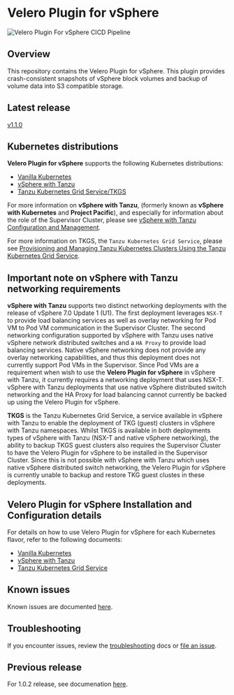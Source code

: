 # Velero Plugin for vSphere

![Velero Plugin For vSphere CICD Pipeline](https://github.com/vmware-tanzu/velero-plugin-for-vsphere/workflows/Velero%20Plugin%20For%20vSphere%20CICD%20Pipeline/badge.svg)

## Overview

This repository contains the Velero Plugin for vSphere.  This plugin provides crash-consistent snapshots of vSphere block volumes and backup of volume data into S3 compatible storage.

## Latest release

[v1.1.0](https://github.com/vmware-tanzu/velero-plugin-for-vsphere/releases/tag/v1.1.0)

## Kubernetes distributions

**Velero Plugin for vSphere** supports the following Kubernetes distributions:

- [Vanilla Kubernetes](https://github.com/kubernetes/kubernetes)
- [vSphere with Tanzu](https://blogs.vmware.com/vsphere/2019/08/introducing-project-pacific.html)
- [Tanzu Kubernetes Grid Service/TKGS](https://blogs.vmware.com/vsphere/2020/03/vsphere-7-tanzu-kubernetes-clusters.html)

For more information on **vSphere with Tanzu**, (formerly known as **vSphere with Kubernetes** and **Project Pacific**), and especially for information about the role of the Supervisor Cluster, please see [vSphere with Tanzu Configuration and Management](https://docs.vmware.com/en/VMware-vSphere/7.0/vmware-vsphere-with-kubernetes/GUID-152BE7D2-E227-4DAA-B527-557B564D9718.html).

For more information on TKGS, the ```Tanzu Kubernetes Grid Service```, please see [Provisioning and Managing Tanzu Kubernetes Clusters Using the Tanzu Kubernetes Grid Service](https://docs.vmware.com/en/VMware-vSphere/7.0/vmware-vsphere-with-kubernetes/GUID-7E00E7C2-D1A1-4F7D-9110-620F30C02547.html).

## Important note on vSphere with Tanzu networking requirements

**vSphere with Tanzu** supports two distinct networking deployments with the release of vSphere 7.0 Update 1 (U1). The first deployment leverages ```NSX-T``` to provide load balancing services as well as overlay networking for Pod VM to Pod VM communication in the Supervisor Cluster. The second networking configuration supported by vSphere with Tanzu uses native vSphere network distributed switches and a ```HA Proxy``` to provide load balancing services. Native vSphere networking does not provide any overlay networking capabilities, and thus this deployment does not currently support Pod VMs in the Supervisor. Since Pod VMs are a requirement when wish to use the **Velero Plugin for vSphere** in vSphere with Tanzu, it currently requires a networking deployment that uses NSX-T. vSphere with Tanzu deployments that use native vSphere distributed switch networking and the HA Proxy for load balancing cannot currently be backed up using the Velero Plugin for vSphere.

**TKGS** is the Tanzu Kubernetes Grid Service, a service available in vSphere with Tanzu to enable the deployment of TKG (guest) clusters in vSphere with Tanzu namespaces. Whilst TKGS is available in both deployments types of vSphere with Tanzu (NSX-T and native vSphere networking), the ability to backup TKGS guest clusters also requires the Supervisor Cluster to have the Velero Plugin for vSphere to be installed in the Supervisor Cluster. Since this is not possible with vSphere with Tanzu which uses native vSphere distributed switch networking, the Velero Plugin for vSphere is currently unable to backup and restore TKG guest clustes in these deployments.

## Velero Plugin for vSphere Installation and Configuration details

For details on how to use Velero Plugin for vSphere for each Kubernetes flavor, refer to the following documents:

- [Vanilla Kubernetes](docs/vanilla.md)
- [vSphere with Tanzu](docs/supervisor.md)
- [Tanzu Kubernetes Grid Service](docs/guest.md)

## Known issues

Known issues are documented [here](docs/known_issues.md).

## Troubleshooting

If you encounter issues, review the [troubleshooting](docs/troubleshooting.md) docs or [file an issue](https://github.com/vmware-tanzu/velero-plugin-for-vsphere/issues).

## Previous release

For 1.0.2 release, see documenation [here](https://github.com/vmware-tanzu/velero-plugin-for-vsphere/tree/v1.0.2).
